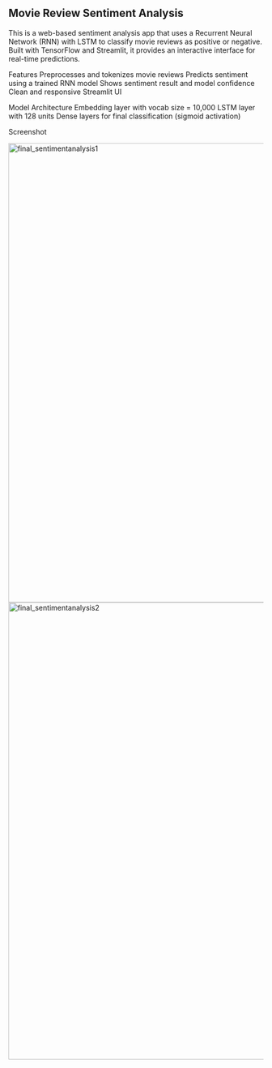 ## Movie Review Sentiment Analysis


This is a web-based sentiment analysis app that uses a Recurrent Neural Network (RNN) with LSTM to classify movie reviews as positive or negative. Built with TensorFlow and Streamlit, it provides an interactive interface for real-time predictions.

Features
Preprocesses and tokenizes movie reviews
Predicts sentiment using a trained RNN model
Shows sentiment result and model confidence
Clean and responsive Streamlit UI

Model Architecture
Embedding layer with vocab size = 10,000
LSTM layer with 128 units
Dense layers for final classification (sigmoid activation)

Screenshot

<img width="1852" height="906" alt="final_sentimentanalysis1" src="https://github.com/user-attachments/assets/30199592-cbac-44ad-ab4b-18070dae7380" />
<img width="1851" height="902" alt="final_sentimentanalysis2" src="https://github.com/user-attachments/assets/3932c74b-cda5-4119-bbf3-ea4dad2bc76e" />
